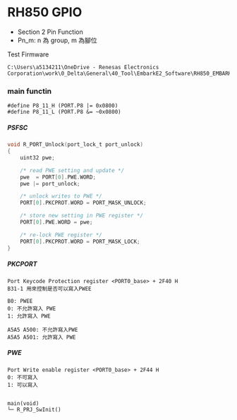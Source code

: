 RH850 GPIO
==========

* Section 2  Pin Function
* Pn_m: n 為 group, m 為腳位

Test Firmware

    C:\Users\a5134211\OneDrive - Renesas Electronics Corporation\work\0_Delta\General\40_Tool\EmbarkE2_Software\RH850_EMBARK_4.20_RepackwithApps\Embark_RH850_Software

### main functin
```
#define P8_11_H (PORT.P8 |= 0x0800)
#define P8_11_L (PORT.P8 &= ~0x0800)
```

##### PSFSC

```c
void R_PORT_Unlock(port_lock_t port_unlock)
{
    uint32 pwe;

    /* read PWE setting and update */
    pwe  = PORT[0].PWE.WORD;
    pwe |= port_unlock;

    /* unlock writes to PWE */
    PORT[0].PKCPROT.WORD = PORT_MASK_UNLOCK;

    /* store new setting in PWE register */
    PORT[0].PWE.WORD = pwe;

    /* re-lock PWE register */
    PORT[0].PKCPROT.WORD = PORT_MASK_LOCK;
}
```

##### PKCPORT
```
Port Keycode Protection register <PORT0_base> + 2F40 H  
B31-1 用來控制是否可以寫入PWEE

B0: PWEE
0: 不允許寫入 PWE
1: 允許寫入 PWE

A5A5 A500: 不允許寫入PWE
A5A5 A501: 允許寫入 PWE
```

##### PWE
```
Port Write enable register <PORT0_base> + 2F44 H
0: 不可寫入
1: 可以寫入


main(void)
└─ R_PRJ_SwInit()
```

